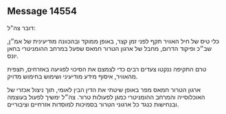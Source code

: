 ## Message 14554

דובר צה"ל:

כלי טיס של חיל האוויר תקף לפני זמן קצר, באופן ממוקד ובהכוונה מודיעינית של אמ״ן, שב״כ ופיקוד הדרום, מחבל של ארגון הטרור חמאס שפעל במרחב ההומניטרי בחאן יונס.

טרם התקיפה ננקטו צעדים רבים כדי לצמצם את הסיכוי לפגיעה באזרחים, תצפית מהאוויר, איסוף מידע מודיעיני ושימוש בחימוש מדויק.

ארגון הטרור חמאס מפר באופן שיטתי את הדין הבין לאומי, תוך ניצול אכזרי של האוכלוסייה והמרחב ההומניטרי כמגן לפעולות טרור. צה״ל ימשיך לפעול בעוצמה ובנחישות כנגד כל ארגוני הטרור בסמיכות למוסדות אזרחיים וציבוריים.

